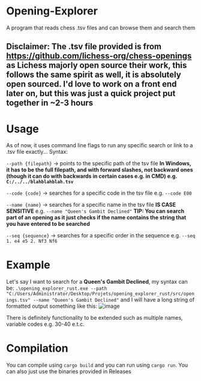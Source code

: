# Opening-Explorer
A program that reads chess .tsv files and can browse them and search them 
## Disclaimer: The .tsv file provided is from https://github.com/lichess-org/chess-openings as Lichess majorly open source their work, this follows the same spirit as well, it is absolutely open sourced. I'd love to work on a front end later on, but this was just a quick project put together in ~2-3 hours

# Usage
As of now, it uses command line flags to run any specific search or link to a .tsv file exactly...
Syntax:

`--path {filepath}` → points to the specific path of the tsv file **In Windows, it has to be the full filepath, and with forward slashes, not backward ones (though it can do with backwards in certain cases e.g. in CMD) e.g. `C:/../../blahblahblah.tsv`**

`--code {code}` → searches for a specific code in the tsv file e.g. `--code E00`

`--name {name}` → searches for a specific name in the tsv file **IS CASE SENSITIVE** e.g. `--name "Queen's Gambit Declined"` **TIP: You can search part of an opening as it 
just checks if the name contains the string that you have entered to be searched** 

`--seq {sequence}` → searches for a specific order in the sequence e.g. `--seq 1. e4 e5 2. Nf3 Nf6`

# Example
Let's say I want to search for a **Queen's Gambit Declined**, my syntax can be:
`.\opening_explorer_rust.exe --path "C:/Users/Administrator/Desktop/Projets/opening_explorer_rust/src/openings.tsv" --name "Queen's Gambit Declined"`
and I will have a long string of formatted output something like this:
![image](https://user-images.githubusercontent.com/74814824/209431556-31fdf09f-d727-4694-a114-510aac810f0e.png)

There is definitely functionality to be extended such as multiple names, variable codes e.g. 30-40 e.t.c. 


# Compilation
You can compile using `cargo build` and you can run using `cargo run`. You can also just use the binaries provided in Releases
